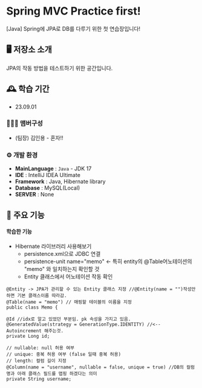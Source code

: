 # Spring MVC Practice first!
[Java] Spring에 JPA로 DB를 다루기 위한 첫 연습장입니다!

## 🖥️ 저장소 소개
JPA의 작동 방법을 테스트하기 위한 공간입니다.

## 🕰️ 학습 기간
* 23.09.01

### 🧑‍🤝‍🧑 맴버구성
- (팀장) 김인용 - 혼자!!

### ⚙️ 개발 환경
- **MainLanguage** : `Java` - JDK 17
- **IDE** : IntelliJ IDEA Ultimate
- **Framework** : Java, Hibernate library
- **Database** : MySQL(Local)
- **SERVER** : None

## 📌 주요 기능
#### 학습한 기능
* Hibernate 라이브러리 사용해보기
    - persistence.xml으로 JDBC 연결
    - persistence-unit name="memo" <- 특히 entity의 @Table어노테이션의 "memo" 와 일치하는지 확인할 것
    - Entity 클래스에서 어노테이션 작동 확인
```
@Entity -> JPA가 관리할 수 있는 Entity 클래스 지정 //@Entity(name = "")작성안하면 기본 클래스이름 따라감.
@Table(name = "memo") // 매핑할 테이블의 이름을 지정
public class Memo {
```
```
@Id //idx로 알고 있었던 부분임. pk 속성을 가지고 있음.
@GeneratedValue(strategy = GenerationType.IDENTITY) //<-- Autoincrement 해주는것.
private Long id;
```
```
// nullable: null 허용 여부
// unique: 중복 허용 여부 (false 일때 중복 허용)
// length: 컬럼 길이 지정
@Column(name = "username", nullable = false, unique = true) //DB의 컬럼명과 아래 클래스 필드를 맵핑 하겠다는 의미
private String username;
```